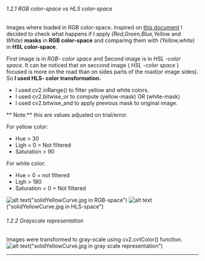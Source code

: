 ###### 1.2.1 RGB color-space  vs HLS color-space

Images where loaded in RGB color-space. Inspired on [this document](http://opencv-python-tutroals.readthedocs.io/en/latest/py_tutorials/py_imgproc/py_colorspaces/py_colorspaces.html) I decided to check what happens if I apply _(Red,Green,Blue,Yellow_ and _White)_ __masks__ in **RGB color-space** and comparing them with _(Yellow,white)_ in **HSL color-space**.

First image is in _RGB- color space_ and Second image is in _HSL -color space_. It can be noticed that on seccond image ( _HSL -color space_ ) focused is more on the road than on sides parts of the road(or image sides). So **I used HLS- color transformation.**

* I used cv2.inRange() to filter yellow and white colors.
* I used cv2.bitwise_or to compute (yellow-mask) OR (white-mask)
* I used cv2.bitwise_and to apply previous mask to original image.

** Note:** this are values adjusted on trial/error.

For yellow color:
* Hue > 30
* Ligh = 0 = Not filtered
* Saturation > 90

For white color:
* Hue = 0 = not filtered
* Ligh > 180
* Saturation = 0 = Not filtered

![alt text][imagea]("solidYellowCurve.jpg in RGB-space") ![alt text][imageb]("solidYellowCurve.jpg in HLS-space")

###### 1.2.2 Grayscale representation

Images were transformed to gray-scale using cv2.cvtColor() function.
![alt text][imagec]("solidYellowCurve.jpg in gray scale representation")




---
[//]: # (Image References)

[imagea]: ./step_by_step_images/a_rgb-mask/5.png "solidYellowCurve.jpg in RGB-space"
[imageb]: ./step_by_step_images/b_hls-mask/5.png "solidYellowCurve.jpg in HLS-space"

[imagec]: ./step_by_step_images/c_gray-scale/5.png "solidYellowCurve.jpg in HLS-space"
[imaged]: ./step_by_step_images/d_gaussian-blur/5.png "solidYellowCurve.jpg in HLS-space"
[imagee]: ./step_by_step_images/e_canny/5.png "solidYellowCurve.jpg in HLS-space"
[imagef]: ./step_by_step_images/f_dilate-erode/5.png "solidYellowCurve.jpg in HLS-space"
[imageg]: ./step_by_step_images/g_region-mask/5.png "solidYellowCurve.jpg in HLS-space"
[imageh]: ./step_by_step_images/h_hough-transform/5.png "solidYellowCurve.jpg in HLS-space"
[imagei]: ./step_by_step_images/i_lines-on-road/5.png "solidYellowCurve.jpg in HLS-space"
[imagej]: ./step_by_step_images/j_aproximated-lines-on-road/5.png "solidYellowCurve.jpg in HLS-space"
[imagek]: ./step_by_step_images/k_aproximated-lines-on-road-transparency/5.png "solidYellowCurve.jpg in HLS-space"




